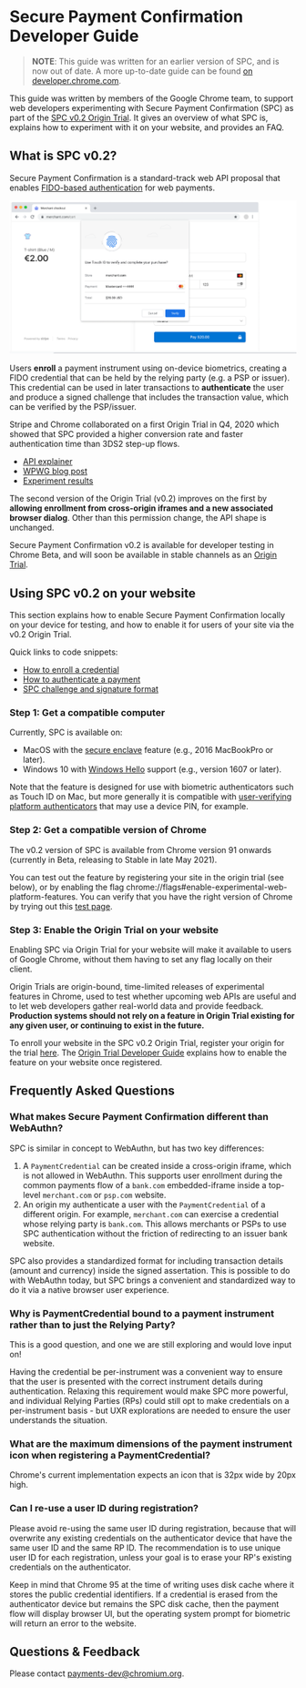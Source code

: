 # Secure Payment Confirmation Developer Guide

> **NOTE**: This guide was written for an earlier version of SPC, and is now
> out of date. A more up-to-date guide can be found [on
> developer.chrome.com](https://developer.chrome.com/payments/).

This guide was written by members of the Google Chrome team, to support web
developers experimenting with Secure Payment Confirmation (SPC) as part of the
[SPC v0.2 Origin
Trial](https://groups.google.com/u/1/a/chromium.org/g/blink-dev/c/6Dd00NJ-td8/m/NUGXlyG2BwAJ).
It gives an overview of what SPC is, explains how to experiment with it on your
website, and provides an FAQ.

## What is SPC v0.2?

Secure Payment Confirmation is a standard-track web API proposal that enables
[FIDO-based authentication](https://fidoalliance.org/) for web payments.

![Screenshot showing the browser authentication dialog for Secure Payment Confirmation.](developer-guide-authentication.png)

Users **enroll** a payment instrument using on-device biometrics, creating a
FIDO credential that can be held by the relying party (e.g. a PSP or issuer).
This credential can be used in later transactions to **authenticate** the user
and produce a signed challenge that includes the transaction value, which can
be verified by the PSP/issuer.

Stripe and Chrome collaborated on a first Origin Trial in Q4, 2020 which showed
that SPC provided a higher conversion rate and faster authentication time than
3DS2 step-up flows.

- [API explainer](https://github.com/w3c/secure-payment-confirmation/blob/main/README.md)
- [WPWG blog post](https://www.w3.org/blog/wpwg/2021/03/26/secure-payment-confirmation-stripe-experiment-and-next-steps/)
- [Experiment results](https://www.w3.org/2021/Talks/spc-pilot-202103.pdf)

The second version of the Origin Trial (v0.2) improves on the first by
**allowing enrollment from cross-origin iframes and a new associated browser
dialog**. Other than this permission change, the API shape is unchanged.

Secure Payment Confirmation v0.2 is available for developer testing in Chrome
Beta, and will soon be available in stable channels as an [Origin
Trial](https://github.com/GoogleChrome/OriginTrials). 

## Using SPC v0.2 on your website

This section explains how to enable Secure Payment Confirmation locally on your
device for testing, and how to enable it for users of your site via the v0.2
Origin Trial.

Quick links to code snippets:
- [How to enroll a credential](https://github.com/w3c/secure-payment-confirmation#creating-a-credential)
- [How to authenticate a payment](https://github.com/w3c/secure-payment-confirmation#authenticating-a-payment)
- [SPC challenge and signature format](https://github.com/w3c/secure-payment-confirmation#transaction-binding-and-web-payments-cryptogram)

### Step 1: Get a compatible computer

Currently, SPC is available on:

* MacOS with the
  [secure enclave](https://support.apple.com/en-ca/guide/security/sec59b0b31ff/web)
  feature (e.g., 2016 MacBookPro or later).
* Windows 10 with [Windows
  Hello](https://support.microsoft.com/en-us/windows/learn-about-windows-hello-and-set-it-up-dae28983-8242-bb2a-d3d1-87c9d265a5f0)
  support (e.g., version 1607 or later).

Note that the feature is designed for use with biometric authenticators such as
Touch ID on Mac, but more generally it is compatible with
[user-verifying platform authenticators](https://www.w3.org/TR/webauthn/#user-verifying-platform-authenticator)
that may use a device PIN, for example.

### Step 2: Get a compatible version of Chrome

The v0.2 version of SPC is available from Chrome version 91 onwards (currently
in Beta, releasing to Stable in late May 2021).

You can test out the feature by registering your site in the origin trial (see
below), or by enabling the flag chrome://flags#enable-experimental-web-platform-features.
You can verify that you have the right version of Chrome by trying out this
[test page](https://rsolomakhin.github.io/pr/spc/).

### Step 3: Enable the Origin Trial on your website

Enabling SPC via Origin Trial for your website will make it available to users
of Google Chrome, without them having to set any flag locally on their client.

Origin Trials are origin-bound, time-limited releases of experimental features
in Chrome, used to test whether upcoming web APIs are useful and to let web
developers gather real-world data and provide feedback. **Production systems
should not rely on a feature in Origin Trial existing for any given user, or
continuing to exist in the future.**

To enroll your website in the SPC v0.2 Origin Trial, register your origin for
the trial
[here](https://developer.chrome.com/origintrials/#/view_trial/2735936773627576321).
The [Origin Trial Developer
Guide](https://github.com/GoogleChrome/OriginTrials/blob/main/developer-guide.md)
explains how to enable the feature on your website once registered.

## Frequently Asked Questions

### What makes Secure Payment Confirmation different than WebAuthn?

SPC is similar in concept to WebAuthn, but has two key differences:

1. A `PaymentCredential` can be created inside a cross-origin iframe, which is
   not allowed in WebAuthn. This supports user enrollment during the common
   payments flow of a `bank.com` embedded-iframe inside a top-level
   `merchant.com` or `psp.com` website.
2. An origin my authenticate a user with the `PaymentCredential` of a
   different origin. For example, `merchant.com` can exercise a
   credential whose relying party is `bank.com`. This allows merchants or
   PSPs to use SPC authentication without the friction of redirecting
   to an issuer bank website.

SPC also provides a standardized format for including transaction details
(amount and currency) inside the signed assertation. This is possible to do
with WebAuthn today, but SPC brings a convenient and standardized way to do
it via a native browser user experience.

### Why is PaymentCredential bound to a payment instrument rather than to just the Relying Party?

This is a good question, and one we are still exploring and would love input on!

Having the credential be per-instrument was a convenient way to ensure that the
user is presented with the correct instrument details during authentication.
Relaxing this requirement would make SPC more powerful, and individual Relying
Parties (RPs) could still opt to make credentials on a per-instrument basis -
but UXR explorations are needed to ensure the user understands the situation.

### What are the maximum dimensions of the payment instrument icon when registering a PaymentCredential?

Chrome's current implementation expects an icon that is 32px wide by 20px high.

### Can I re-use a user ID during registration?

Please avoid re-using the same user ID during registration, because that will
overwrite any existing credentials on the authenticator device that have the
same user ID and the same RP ID. The recommendation is to use unique user ID
for each registration, unless your goal is to erase your RP's existing
credentials on the authenticator. 

Keep in mind that Chrome 95 at the time of writing uses disk cache where it
stores the public credential identifiers. If a credential is erased from the
authenticator device but remains the SPC disk cache, then the payment flow
will display browser UI, but the operating system prompt for biometric will
return an error to the website.

## Questions & Feedback

Please contact payments-dev@chromium.org.
